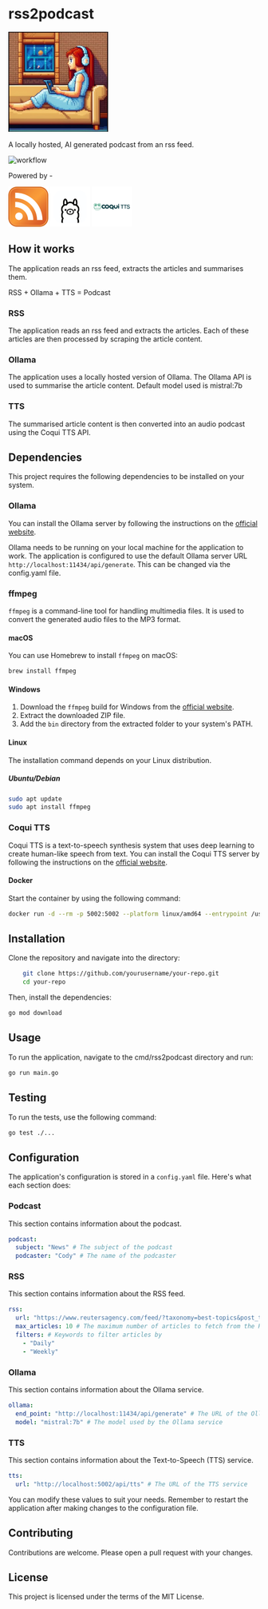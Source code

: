 # rss2podcast

<img src="resources/logo.jpg" width=200px height=200px></img>

A locally hosted, AI generated podcast from an rss feed. 

![workflow](https://github.com/intothevoid/rss2podcast/actions/workflows/go.yml/badge.svg)

Powered by -

<img src="resources/rss.png" width=80px height=80px></img>
<img src="resources/ollama.png" width=80px height=80px></img>
<img src="resources/coqui.png" width=80px height=80px></img>

## How it works
The application reads an rss feed, extracts the articles and summarises them. 

RSS + Ollama + TTS = Podcast

### RSS
The application reads an rss feed and extracts the articles. Each of these articles are then processed by scraping the article content.

### Ollama
The application uses a locally hosted version of Ollama. The Ollama API is used to summarise the article content. Default model used is mistral:7b

### TTS
The summarised article content is then converted into an audio podcast using the Coqui TTS API.

## Dependencies

This project requires the following dependencies to be installed on your system. 

### Ollama

You can install the Ollama server by following the instructions on the [official website](https://ollama.com).

Ollama needs to be running on your local machine for the application to work. The application is configured to use the default Ollama server URL `http://localhost:11434/api/generate`. This can be changed via the config.yaml file.

### ffmpeg

`ffmpeg` is a command-line tool for handling multimedia files. It is used to convert the generated audio files to the MP3 format.

#### macOS

You can use Homebrew to install `ffmpeg` on macOS:

```bash
brew install ffmpeg
```

#### Windows

1. Download the `ffmpeg` build for Windows from the [official website](https://ffmpeg.org/download.html).
2. Extract the downloaded ZIP file.
3. Add the `bin` directory from the extracted folder to your system's PATH.

#### Linux

The installation command depends on your Linux distribution.

##### Ubuntu/Debian

```bash
sudo apt update
sudo apt install ffmpeg
```

### Coqui TTS

Coqui TTS is a text-to-speech synthesis system that uses deep learning to create human-like speech from text. You can install the Coqui TTS server by following the instructions on the [official website](https://coqui.ai/tts).

#### Docker

Start the container by using the following command:

```bash
docker run -d --rm -p 5002:5002 --platform linux/amd64 --entrypoint /usr/local/bin/tts-server ghcr.io/coqui-ai/tts-cpu
```

## Installation 

Clone the repository and navigate into the directory:

```bash 
    git clone https://github.com/yourusername/your-repo.git
    cd your-repo
```

Then, install the dependencies:
```bash
go mod download
```

## Usage
To run the application, navigate to the cmd/rss2podcast directory and run:
```bash
go run main.go
```

## Testing
To run the tests, use the following command:
```bash
go test ./...
```

## Configuration

The application's configuration is stored in a `config.yaml` file. Here's what each section does:

### Podcast

This section contains information about the podcast.

```yaml
podcast:
  subject: "News" # The subject of the podcast
  podcaster: "Cody" # The name of the podcaster
```

### RSS

This section contains information about the RSS feed.

```yaml
rss:
  url: "https://www.reutersagency.com/feed/?taxonomy=best-topics&post_type=best" # The URL of the RSS feed
  max_articles: 10 # The maximum number of articles to fetch from the RSS feed
  filters: # Keywords to filter articles by
    - "Daily"
    - "Weekly"
```

### Ollama

This section contains information about the Ollama service.

```yaml
ollama:
  end_point: "http://localhost:11434/api/generate" # The URL of the Ollama service
  model: "mistral:7b" # The model used by the Ollama service
```

### TTS

This section contains information about the Text-to-Speech (TTS) service.

```yaml
tts:
  url: "http://localhost:5002/api/tts" # The URL of the TTS service
```

You can modify these values to suit your needs. Remember to restart the application after making changes to the configuration file.

## Contributing
Contributions are welcome. Please open a pull request with your changes.

## License
This project is licensed under the terms of the MIT License.